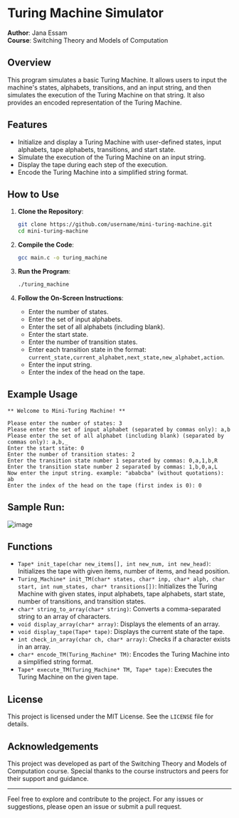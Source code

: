# Turing Machine Simulator

**Author**: Jana Essam   
**Course**: Switching Theory and Models of Computation

## Overview

This program simulates a basic Turing Machine. It allows users to input the machine's states, alphabets, transitions, and an input string, and then simulates the execution of the Turing Machine on that string. It also provides an encoded representation of the Turing Machine.

## Features

- Initialize and display a Turing Machine with user-defined states, input alphabets, tape alphabets, transitions, and start state.
- Simulate the execution of the Turing Machine on an input string.
- Display the tape during each step of the execution.
- Encode the Turing Machine into a simplified string format.

## How to Use

1. **Clone the Repository**:
    ```bash
    git clone https://github.com/username/mini-turing-machine.git
    cd mini-turing-machine
    ```

2. **Compile the Code**:
    ```bash
    gcc main.c -o turing_machine
    ```

3. **Run the Program**:
    ```bash
    ./turing_machine
    ```

4. **Follow the On-Screen Instructions**:
    - Enter the number of states.
    - Enter the set of input alphabets.
    - Enter the set of all alphabets (including blank).
    - Enter the start state.
    - Enter the number of transition states.
    - Enter each transition state in the format: `current_state,current_alphabet,next_state,new_alphabet,action`.
    - Enter the input string.
    - Enter the index of the head on the tape.

## Example Usage

```plaintext
** Welcome to Mini-Turing Machine! **

Please enter the number of states: 3
Please enter the set of input alphabet (separated by commas only): a,b
Please enter the set of all alphabet (including blank) (separated by commas only): a,b,_
Enter the start state: 0
Enter the number of transition states: 2
Enter the transition state number 1 separated by commas: 0,a,1,b,R
Enter the transition state number 2 separated by commas: 1,b,0,a,L
Now enter the input string. example: "ababcba" (without quotations): ab
Enter the index of the head on the tape (first index is 0): 0
```
## Sample Run:

![image](https://github.com/JanaElnagar/Turing-Machine/assets/108252869/eed64a49-52ac-4765-89e8-516e8b4037e3)

## Functions

- `Tape* init_tape(char new_items[], int new_num, int new_head)`: Initializes the tape with given items, number of items, and head position.
- `Turing_Machine* init_TM(char* states, char* inp, char* alph, char start, int num_states, char* transitions[])`: Initializes the Turing Machine with given states, input alphabets, tape alphabets, start state, number of transitions, and transition states.
- `char* string_to_array(char* string)`: Converts a comma-separated string to an array of characters.
- `void display_array(char* array)`: Displays the elements of an array.
- `void display_tape(Tape* tape)`: Displays the current state of the tape.
- `int check_in_array(char ch, char* array)`: Checks if a character exists in an array.
- `char* encode_TM(Turing_Machine* TM)`: Encodes the Turing Machine into a simplified string format.
- `Tape* execute_TM(Turing_Machine* TM, Tape* tape)`: Executes the Turing Machine on the given tape.

## License

This project is licensed under the MIT License. See the `LICENSE` file for details.

## Acknowledgements

This project was developed as part of the Switching Theory and Models of Computation course. Special thanks to the course instructors and peers for their support and guidance.

---

Feel free to explore and contribute to the project. For any issues or suggestions, please open an issue or submit a pull request.


